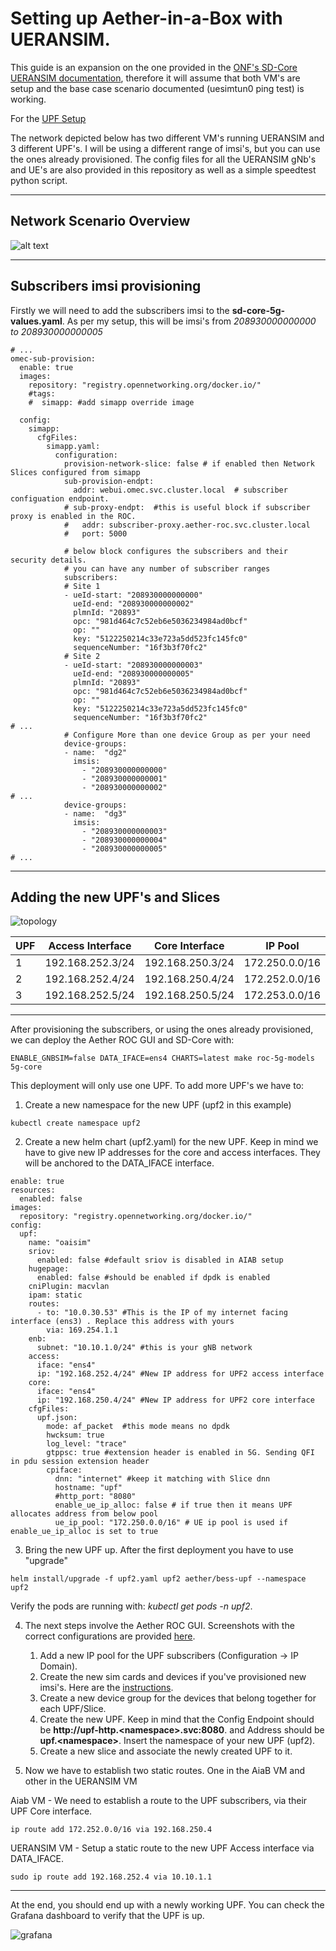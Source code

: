 # Setting up Aether-in-a-Box with UERANSIM.
This guide is an expansion on the one provided in the [ONF's SD-Core UERANSIM documentation](https://docs.sd-core.opennetworking.org/master/deployment/deploymentueransim.html), therefore it will assume that both VM's are setup and the base case scenario documented (uesimtun0 ping test) is working.

For the [UPF Setup](#adding-the-new-upfs-and-slices)


The network depicted below has two different VM's running UERANSIM and 3 different UPF's. 
I will be using a different range of imsi's, but you can use the ones already provisioned.
The config files for all the UERANSIM gNb's and UE's are also provided in this repository as well as a simple speedtest python script.

---

## Network Scenario Overview
![alt text](network.png "scenario")

---

## Subscribers imsi provisioning
Firstly we will need to add the subscribers imsi to the **sd-core-5g-values.yaml**. As per my setup, this will be imsi's from _208930000000000 to 208930000000005_
```
# ...
omec-sub-provision:
  enable: true
  images:
    repository: "registry.opennetworking.org/docker.io/"
    #tags:
    #  simapp: #add simapp override image

  config:
    simapp:
      cfgFiles:
        simapp.yaml:
          configuration:
            provision-network-slice: false # if enabled then Network Slices configured from simapp
            sub-provision-endpt:
              addr: webui.omec.svc.cluster.local  # subscriber configuation endpoint.
            # sub-proxy-endpt:  #this is useful block if subscriber proxy is enabled in the ROC.
            #   addr: subscriber-proxy.aether-roc.svc.cluster.local
            #   port: 5000

            # below block configures the subscribers and their security details.
            # you can have any number of subscriber ranges
            subscribers:
            # Site 1
            - ueId-start: "208930000000000"
              ueId-end: "208930000000002"
              plmnId: "20893"
              opc: "981d464c7c52eb6e5036234984ad0bcf"
              op: ""
              key: "5122250214c33e723a5dd523fc145fc0"
              sequenceNumber: "16f3b3f70fc2"
            # Site 2
            - ueId-start: "208930000000003"
              ueId-end: "208930000000005"
              plmnId: "20893"
              opc: "981d464c7c52eb6e5036234984ad0bcf"
              op: ""
              key: "5122250214c33e723a5dd523fc145fc0"
              sequenceNumber: "16f3b3f70fc2"
# ...
            # Configure More than one device Group as per your need
            device-groups:
            - name:  "dg2"
              imsis:
                - "208930000000000"
                - "208930000000001"
                - "208930000000002"
# ...
            device-groups:
            - name:  "dg3"
              imsis:
                - "208930000000003"
                - "208930000000004"
                - "208930000000005"
# ...
```
---

## Adding the new UPF's and Slices
![topology](topology.png "scenario")

| UPF | Access Interface | Core Interface   | IP Pool        |
|-----|------------------|------------------|----------------|
| 1   | 192.168.252.3/24 | 192.168.250.3/24 | 172.250.0.0/16 |
| 2   | 192.168.252.4/24 | 192.168.250.4/24 | 172.252.0.0/16 |
| 3   | 192.168.252.5/24 | 192.168.250.5/24 | 172.253.0.0/16 |

---
After provisioning the subscribers, or using the ones already provisioned, we can deploy the Aether ROC GUI and SD-Core with:
```
ENABLE_GNBSIM=false DATA_IFACE=ens4 CHARTS=latest make roc-5g-models 5g-core
```
This deployment will only use one UPF. To add more UPF's we have to:
1. Create a new namespace for the new UPF (upf2 in this example)

```
kubectl create namespace upf2
```
2. Create a new helm chart (upf2.yaml) for the new UPF. Keep in mind we have to give new IP addresses for the core and access interfaces. They will be anchored to the DATA_IFACE interface.
```
enable: true
resources:
  enabled: false
images:
  repository: "registry.opennetworking.org/docker.io/"
config:
  upf:
    name: "oaisim"
    sriov:
      enabled: false #default sriov is disabled in AIAB setup
    hugepage:
      enabled: false #should be enabled if dpdk is enabled
    cniPlugin: macvlan
    ipam: static
    routes:
      - to: "10.0.30.53" #This is the IP of my internet facing interface (ens3) . Replace this address with yours
        via: 169.254.1.1
    enb:
      subnet: "10.10.1.0/24" #this is your gNB network
    access:
      iface: "ens4"
      ip: "192.168.252.4/24" #New IP address for UPF2 access interface
    core:
      iface: "ens4"
      ip: "192.168.250.4/24" #New IP address for UPF2 core interface
    cfgFiles:
      upf.json:
        mode: af_packet  #this mode means no dpdk
        hwcksum: true
        log_level: "trace"
        gtppsc: true #extension header is enabled in 5G. Sending QFI in pdu session extension header
        cpiface:
          dnn: "internet" #keep it matching with Slice dnn
          hostname: "upf"
          #http_port: "8080"
          enable_ue_ip_alloc: false # if true then it means UPF allocates address from below pool
          ue_ip_pool: "172.250.0.0/16" # UE ip pool is used if enable_ue_ip_alloc is set to true
```

3. Bring the new UPF up. After the first deployment you have to use "upgrade"
```
helm install/upgrade -f upf2.yaml upf2 aether/bess-upf --namespace upf2
```
Verify the pods are running with: _kubectl get pods -n upf2_.

4. The next steps involve the Aether ROC GUI. Screenshots with the correct configurations are provided [here](/images).
    1. Add a new IP pool for the UPF subscribers (Configuration -> IP Domain).
    2. Create the new sim cards and devices if you've provisioned new imsi's. Here are the [instructions](https://docs.aetherproject.org/master/operations/subscriber.html).
    3. Create a new device group for the devices that belong together for each UPF/Slice.
    4. Create the new UPF. Keep in mind that the Config Endpoint should be **http://upf-http.\<namespace\>.svc:8080**. and Address should be **upf.\<namespace\>**. Insert the namespace of your new UPF (upf2).
    5. Create a new slice and associate the newly created UPF to it.

5. Now we have to establish two static routes. One in the AiaB VM and other in the UERANSIM VM

Aiab VM - We need to establish a route to the UPF subscribers, via their UPF Core interface.
```
ip route add 172.252.0.0/16 via 192.168.250.4
```
UERANSIM VM - Setup a static route to the new UPF Access interface via DATA_IFACE.
```
sudo ip route add 192.168.252.4 via 10.10.1.1
```
---

At the end, you should end up with a newly working UPF. You can check the Grafana dashboard to verify that the UPF is up.

![grafana](grafana.png "grafana")